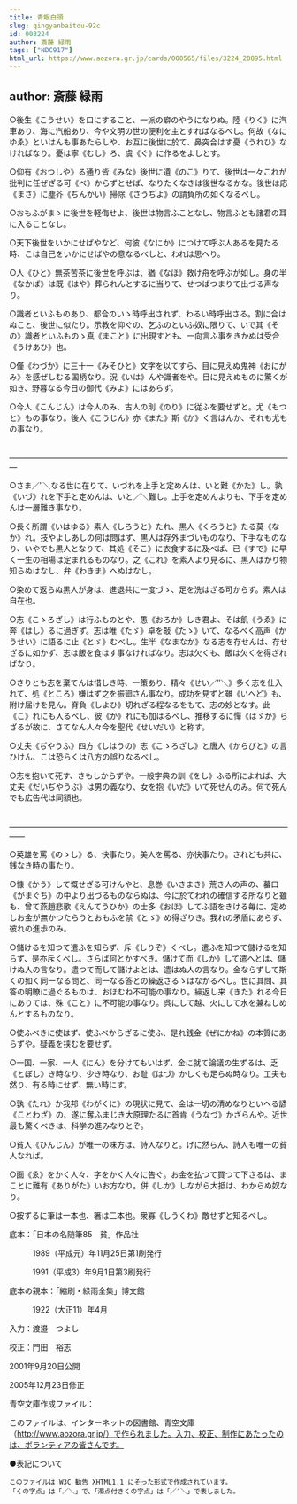 ```yaml
---
title: 青眼白頭
slug: qingyanbaitou-92c
id: 003224
author: 斎藤 緑雨
tags: ["NDC917"]
html_url: https://www.aozora.gr.jp/cards/000565/files/3224_20895.html
---
```


## author: 斎藤 緑雨

○後生《こうせい》を口にすること、一派の癖のやうになりぬ。陸《りく》に汽車あり、海に汽船あり、今や文明の世の便利を主とすればなるべし。何故《なにゆゑ》といはんも事あたらしや、お互に後世に於て、鼻突合はす憂《うれひ》なければなり。憂は寧《むし》ろ、虞《ぐ》に作るをよしとす。

○仰有《おつしや》る通り皆《みな》後世に遺《のこ》りて、後世は一々これが批判に任ぜざる可《べ》からずとせば、なりたくなきは後世なるかな。後世は応《まさ》に塵芥《ぢんかい》掃除《さうぢよ》の請負所の如くなるべし。

○おもふがまゝに後世を軽侮せよ、後世は物言ふことなし、物言ふとも諸君の耳に入ることなし。

○天下後世をいかにせばやなど、何彼《なにか》につけて呼ぶ人あるを見たる時、こは自己をいかにせばやの意なるべしと、われは思へり。

○人《ひと》無茶苦茶に後世を呼ぶは、猶《なほ》救け舟を呼ぶが如し。身の半《なかば》は既《はや》葬られんとするに当りて、せつぱつまりて出づる声なり。

○識者といふものあり、都合のいゝ時呼出されず、わるい時呼出さる。割に合はぬこと、後世に似たり。示教を仰ぐの、乞ふのといふ奴に限りて、いで其《その》識者といふものゝ真《まこと》に出現すとも、一向言ふ事をきかぬは受合《うけあひ》也。

○僅《わづか》に三十一《みそひと》文字を以てすら、目に見えぬ鬼神《おにがみ》を感ぜしむる国柄なり。況《いは》んや識者をや。目に見えぬものに驚くが如き、野暮なる今日の御代《みよ》にはあらず。

○今人《こんじん》は今人のみ、古人の則《のり》に従ふを要せずと。尤《もつと》もの事なり。後人《こうじん》亦《また》斯《か》く言はんか、それも尤もの事なり。

　　　―――――――――――――――――――――――――――――――――――――

○さま／″＼なる世に在りて、いづれを上手と定めんは、いと難《かた》し。孰《いづ》れを下手と定めんは、いと／＼難し。上手を定めんよりも、下手を定めんは一層難き事なり。

○長く所謂《いはゆる》素人《しろうと》たれ、黒人《くろうと》たる莫《なか》れ。技やよしあしの何は問はず、黒人は存外まづいものなり、下手なものなり、いやでも黒人となりて、其処《そこ》に衣食するに及べば、已《すで》に早く一生の相場は定まれるものなり。之《これ》を素人より見るに、黒人ばかり物知らぬはなし、弁《わきま》へぬはなし。

○染めて返らぬ黒人が身は、進退共に一度づゝ、足を洗はざる可からず。素人は自在也。

○志《こゝろざし》は行ふものとや、愚《おろか》しき君よ、そは飢《うゑ》に奔《はし》るに過ぎず。志は唯《たゞ》卓を敲《たゝ》いて、なるべく高声《かうせい》に語るに止《とゞ》むべし。生半《なまなか》なる志を存せんは、存せざるに如かず、志は飯を食はす事なければなり。志は欠くも、飯は欠くを得ざればなり。

○さりとも志を棄てんは惜しき時、一策あり、精々《せい／″＼》多く志を仕入れて、処《ところ》嫌はず之を振廻さん事なり。成功を見ずと雖《いへど》も、附け届けを見ん。脊負《しよひ》切れざる程なるをもて、志の妙となす。此《こ》れにも入るべし、彼《か》れにも加はるべし、推移するに憚《はゞか》らざるが故に、さてなん人々今を聖代《せいだい》と称す。

○丈夫《ぢやうふ》四方《しはうの》志《こゝろざし》と唐人《からびと》の言ひけん、こは恐らくは八方の誤りなるべし。

○志を抱いて死す、さもしからずや。一般字典の訓《をし》ふる所によれば、大丈夫《だいぢやうぶ》は男の義なり、女を抱《いだ》いて死せんのみ。何で死んでも広告代は同額也。

　　　――――――――――――――――――――――――――――――――――――――

○英雄を罵《のゝし》る、快事たり。美人を罵る、亦快事たり。されども共に、銭なき時の事たり。

○慷《かう》して慨せざる可けんやと、息巻《いきまき》荒き人の声の、蟇口《がまぐち》の中より出づるものならぬは、今に於てわれの確信する所なりと雖も、曾て燕趙悲歌《えんてうひか》の士多《おほ》してふ語をきける毎に、定めしお金が無かつたらうとおもふを禁《とゞ》め得ざりき。我れの矛盾にあらず、彼れの進歩のみ。

○儲けるを知つて遣ふを知らず、斥《しりぞ》くべし。遣ふを知つて儲けるを知らず、是亦斥くべし。さらば何とかすべき。儲けて而《しか》して遣へとは、儲けぬ人の言なり。遣つて而して儲けよとは、遣はぬ人の言なり。金ならずして斯くの如く同一なる問と、同一なる答との繰返さるゝはなかるべし。世に其問、其答の明瞭に過ぐるものは、おほむね不可能の事なり。繰返し来《きた》れる今日にありては、殊《こと》に不可能の事なり。呉にして越、火にして水を兼ねしめんとするものなり。

○使ふべきに使はず、使ふべからざるに使ふ、是れ銭金《ぜにかね》の本質にあらずや。疑義を挟むを要せず。

○一国、一家、一人《にん》を分けてもいはず、金に就て論議の生ずるは、乏《とぼし》き時なり、少き時なり、お耻《はづ》かしくも足らぬ時なり。工夫も然り、有る時にせず、無い時にす。

○孰《たれ》か我邦《わがくに》の現状に見て、金は一切の清めなりといへる諺《ことわざ》の、遂に奪ふまじき大原理たるに首肯《うなづ》かざらんや。近世最も驚くべきは、科学の進みなりとぞ。

○貧人《ひんじん》が唯一の味方は、詩人なりと。げに然らん、詩人も唯一の貧人なれば。

○画《ゑ》をかく人々、字をかく人々に告ぐ。お金を払つて買つて下さるは、まことに難有《ありがた》いお方なり。併《しか》しながら大抵は、わからぬ奴なり。

○按ずるに筆は一本也、箸は二本也。衆寡《しうくわ》敵せずと知るべし。













底本：「日本の名随筆85　貧」作品社


　　　1989（平成元）年11月25日第1刷発行

　　　1991（平成3）年9月1日第3刷発行

底本の親本：「縮刷・緑雨全集」博文館

　　　1922（大正11）年4月

入力：渡邉　つよし

校正：門田　裕志

2001年9月20日公開

2005年12月23日修正

青空文庫作成ファイル：

このファイルは、インターネットの図書館、青空文庫（http://www.aozora.gr.jp/）で作られました。入力、校正、制作にあたったのは、ボランティアの皆さんです。









●表記について


	このファイルは W3C 勧告 XHTML1.1 にそった形式で作成されています。
	「くの字点」は「／＼」で、「濁点付きくの字点」は「／″＼」で表しました。